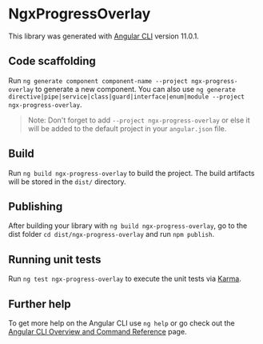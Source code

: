 # NgxProgressOverlay

This library was generated with [Angular CLI](https://github.com/angular/angular-cli) version 11.0.1.

## Code scaffolding

Run `ng generate component component-name --project ngx-progress-overlay` to generate a new component. You can also use `ng generate directive|pipe|service|class|guard|interface|enum|module --project ngx-progress-overlay`.
> Note: Don't forget to add `--project ngx-progress-overlay` or else it will be added to the default project in your `angular.json` file. 

## Build

Run `ng build ngx-progress-overlay` to build the project. The build artifacts will be stored in the `dist/` directory.

## Publishing

After building your library with `ng build ngx-progress-overlay`, go to the dist folder `cd dist/ngx-progress-overlay` and run `npm publish`.

## Running unit tests

Run `ng test ngx-progress-overlay` to execute the unit tests via [Karma](https://karma-runner.github.io).

## Further help

To get more help on the Angular CLI use `ng help` or go check out the [Angular CLI Overview and Command Reference](https://angular.io/cli) page.
